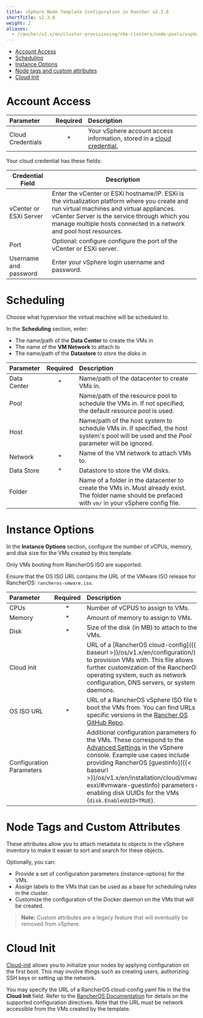 ```yaml
---
title: vSphere Node Template Configuration in Rancher v2.3.0
shortTitle: v2.3.0
weight: 2
aliases:
  - /rancher/v2.x/en/cluster-provisioning/rke-clusters/node-pools/vsphere/vsphere-node-template-config/v2.3.0/
---
```

- [Account Access](#account-access)
- [Scheduling](#scheduling)
- [Instance Options](#instance-options)
- [Node tags and custom attributes](#node-tags-and-custom-attributes)
- [Cloud Init](#cloud-init)

# Account Access

| Parameter                | Required | Description |
|:----------------------|:--------:|:-----|
| Cloud Credentials   |   *      | Your vSphere account access information, stored in a [cloud credential.]({{<baseurl>}}/rancher/v2.0-v2.4/en/user-settings/cloud-credentials/)  |

Your cloud credential has these fields:

| Credential Field | Description |
|-----------------|-----------------|
| vCenter or ESXi Server |  Enter the vCenter or ESXi hostname/IP. ESXi is the virtualization platform where you create and run virtual machines and virtual appliances. vCenter Server is the service through which you manage multiple hosts connected in a network and pool host resources. |
| Port | Optional: configure configure the port of the vCenter or ESXi server. |
| Username and password | Enter your vSphere login username and password. |

# Scheduling
Choose what hypervisor the virtual machine will be scheduled to.

In the **Scheduling** section, enter:

- The name/path of the **Data Center** to create the VMs in
- The name of the **VM Network** to attach to
- The name/path of the **Datastore** to store the disks in

| Parameter                | Required | Description |
|:------------------------|:--------:|:------------------------------------------------------------|
| Data Center              |   *      | Name/path of the datacenter to create VMs in.          |
| Pool                     |          | Name/path of the resource pool to schedule the VMs in. If not specified, the default resource pool is used.  |
| Host                     |          | Name/path of the host system to schedule VMs in. If specified, the host system's pool will be used and the *Pool* parameter will be ignored. |
| Network                  |   *      | Name of the VM network to attach VMs to. |
| Data Store               |   *      | Datastore to store the VM disks. |
| Folder                   |          | Name of a folder in the datacenter to create the VMs in. Must already exist. The folder name should be prefaced with `vm/` in your vSphere config file. |

# Instance Options

In the **Instance Options** section, configure the number of vCPUs, memory, and disk size for the VMs created by this template.

Only VMs booting from RancherOS ISO are supported.

Ensure that the OS ISO URL contains the URL of the VMware ISO release for RancherOS: `rancheros-vmware.iso`.

| Parameter                | Required | Description |
|:------------------------|:--------:|:------------------------------------------------------------|
| CPUs                     |   *      | Number of vCPUS to assign to VMs. |
| Memory                   |   *      | Amount of memory to assign to VMs.  |
| Disk                     |   *      | Size of the disk (in MB) to attach to the VMs. |
| Cloud Init               |          | URL of a [RancherOS cloud-config]({{< baseurl >}}/os/v1.x/en/configuration/) file to provision VMs with. This file allows further customization of the RancherOS operating system, such as network configuration, DNS servers, or system daemons.|
| OS ISO URL               |   *      | URL of a RancherOS vSphere ISO file to boot the VMs from. You can find URLs for specific versions in the [Rancher OS GitHub Repo](https://github.com/rancher/os). |
| Configuration Parameters |          | Additional configuration parameters for the VMs. These correspond to the [Advanced Settings](https://kb.vmware.com/s/article/1016098) in the vSphere console. Example use cases include providing RancherOS [guestinfo]({{< baseurl >}}/os/v1.x/en/installation/cloud/vmware-esxi/#vmware-guestinfo) parameters or enabling disk UUIDs for the VMs (`disk.EnableUUID=TRUE`). |


# Node Tags and Custom Attributes

These attributes allow you to attach metadata to objects in the vSphere inventory to make it easier to sort and search for these objects.

Optionally, you can:

- Provide a set of configuration parameters (instance-options) for the VMs.
- Assign labels to the VMs that can be used as a base for scheduling rules in the cluster.
- Customize the configuration of the Docker daemon on the VMs that will be created.

> **Note:** Custom attributes are a legacy feature that will eventually be removed from vSphere.

# Cloud Init

[Cloud-init](https://cloudinit.readthedocs.io/en/latest/) allows you to initialize your nodes by applying configuration on the first boot. This may involve things such as creating users, authorizing SSH keys or setting up the network.

You may specify the URL of a RancherOS cloud-config.yaml file in the the **Cloud Init** field. Refer to the [RancherOS Documentation](https://www.rancher.com/docs/os/v1.x/en/configuration/#cloud-config) for details on the supported configuration directives. Note that the URL must be network accessible from the VMs created by the template.